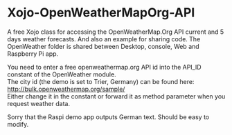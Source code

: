 # Xojo-OpenWeatherMapOrg-API
A free Xojo class for accessing the OpenWeatherMap.Org API current and 5 days weather forecasts.
And also an example for sharing code. The OpenWeather folder is shared between Desktop, console, Web and Raspberry Pi app.
  
You need to enter a free openweathermap.org API id into the API_ID constant of the OpenWeather module.   
The city id (the demo is set to Trier, Germany) can be found here: http://bulk.openweathermap.org/sample/  
Either change it in the constant or forward it as method parameter when you request weather data.  
  
Sorry that the Raspi demo app outputs German text. Should be easy to modify.
